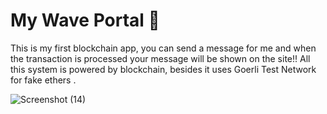 # My Wave Portal 👋

This is my first blockchain app, you can send a message for me and when the transaction is processed your message will be shown on the site!! All this system is powered by blockchain, besides it uses Goerli Test Network for fake ethers .

![Screenshot (14)](https://user-images.githubusercontent.com/88795320/179391823-8d78678d-8163-49a5-bbf8-84dfb5789bd7.png)
